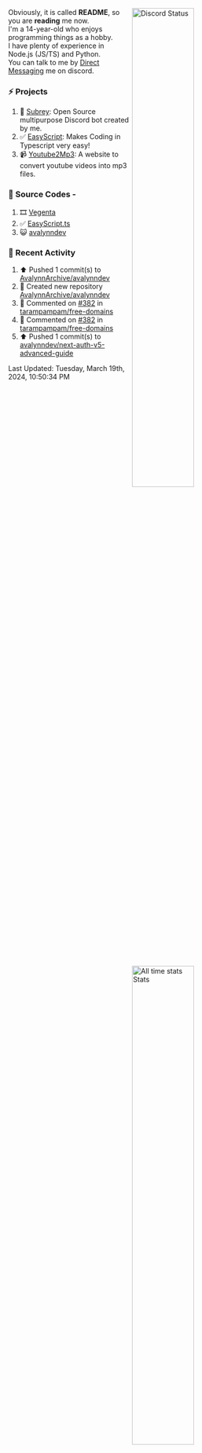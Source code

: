 <a href="https://discord.com/users/735059235141845003" target="_blank">
	<img width="50%" align="right" alt="Discord Status" src="https://lanyard.cnrad.dev/api/735059235141845003?bg=1f1f1f&borderRadius=5px">
</a>
<a href="https://wakatime.com/@Avalynn" target="_blank">
	<img width="50%" align="right" alt="All time stats Stats" src="https://github-readme-stats.vercel.app/api/wakatime?username=avalynn&border_radius=5px&theme=dark&bg_color=1f1f1f&border_color=1f1f1f&icon_color=58a6ff&show_icons=true&disable_animations=true&custom_title=All%20Time%20Stats&v=2\&layout=compact">
</a>

<div align="left">
Obviously, it is called <b>README</b>, so you are <b>reading</b> me now.<br> 
I'm a 14-year-old who enjoys programming things as a hobby. <br>
I have plenty of experience in Node.js (JS/TS) and Python.<br>
You can talk to me by <a href="https://discord.com/users/735059235141845003">Direct Messaging</a> me on discord.<br>
</div>

### ⚡ Projects
1. 🤖 [Subrey](https://github.com/bettercodehelp/Subrey): Open Source multipurpose Discord bot created by me.
2. ✅ [EasyScript](https://www.npmjs.com/package/easyscript.ts): Makes Coding in Typescript very easy!
3. 📹 [Youtube2Mp3](https://yt2mp3.is-an.app): A website to convert youtube videos into mp3 files.
<!--4. ✅ [Ecorn](website_link): A Ecommerce website made with nextjs for my beloved Sahasra-->
<!--5. 😺 [avalynndev](https://avalynn.is-a-good.dev): Avalynndev's official profile website.-->

### 📄 Source Codes -
1. 🎞️ [Vegenta](https://github.com/avalynndev/vegenta)
2. ✅ [EasyScript.ts](https://github.com/bettercodehelp/EasyScriptTS)
3. 😺 [avalynndev](https://github.com/avalynndev/avalynn.is-a.dev)

### 📄 Recent Activity

<!--RECENT_ACTIVITY:start-->
1. ⬆️ Pushed 1 commit(s) to [AvalynnArchive/avalynndev](https://github.com/AvalynnArchive/avalynndev)<br>
2. 📔 Created new repository [AvalynnArchive/avalynndev](https://github.com/AvalynnArchive/avalynndev)<br>
3. 💬 Commented on [#382](https://github.com/tarampampam/free-domains/pull/382#issuecomment-2003785749) in [tarampampam/free-domains](https://github.com/tarampampam/free-domains)<br>
4. 💬 Commented on [#382](https://github.com/tarampampam/free-domains/pull/382#issuecomment-2003785580) in [tarampampam/free-domains](https://github.com/tarampampam/free-domains)<br>
5. ⬆️ Pushed 1 commit(s) to [avalynndev/next-auth-v5-advanced-guide](https://github.com/avalynndev/next-auth-v5-advanced-guide)<br>
<!--RECENT_ACTIVITY:end-->

<!--RECENT_ACTIVITY:last_update-->
Last Updated: Tuesday, March 19th, 2024, 10:50:34 PM
<!--RECENT_ACTIVITY:last_update_end-->

<br />

